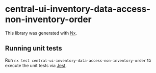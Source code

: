 # central-ui-inventory-data-access-non-inventory-order

This library was generated with [Nx](https://nx.dev).

## Running unit tests

Run `nx test central-ui-inventory-data-access-non-inventory-order` to execute the unit tests via [Jest](https://jestjs.io).
